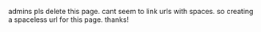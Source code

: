 admins pls delete this page. cant seem to link urls with spaces. so creating a spaceless url for this page. thanks!
